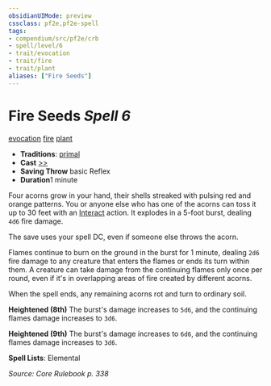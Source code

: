 ```yaml
---
obsidianUIMode: preview
cssclass: pf2e,pf2e-spell
tags:
- compendium/src/pf2e/crb
- spell/level/6
- trait/evocation
- trait/fire
- trait/plant
aliases: ["Fire Seeds"]
---
```

# Fire Seeds *Spell 6*   
[evocation](../../Rules/traits/evocation.md)  [fire](../../Rules/traits/fire.md)  [plant](../../Rules/traits/plant.md)  

- **Traditions**: [primal](../../Rules/traits/primal.md)
- **Cast** [>>](../../Rules/core-rulebook/chapter-9-playing-the-game.md#Actions "Two-Action") 
- **Saving Throw**  basic Reflex
- **Duration**1 minute

Four acorns grow in your hand, their shells streaked with pulsing red and orange patterns. You or anyone else who has one of the acorns can toss it up to 30 feet with an [Interact](../../Rules/actions/interact.md) action. It explodes in a 5-foot burst, dealing `4d6` fire damage.

The save uses your spell DC, even if someone else throws the acorn.

Flames continue to burn on the ground in the burst for 1 minute, dealing `2d6` fire damage to any creature that enters the flames or ends its turn within them. A creature can take damage from the continuing flames only once per round, even if it's in overlapping areas of fire created by different acorns.

When the spell ends, any remaining acorns rot and turn to ordinary soil.

**Heightened (8th)** The burst's damage increases to `5d6`, and the continuing flames damage increases to `3d6`.

**Heightened (9th)** The burst's damage increases to `6d6`, and the continuing flames damage increases to `3d6`.

**Spell Lists**: Elemental

*Source: Core Rulebook p. 338*